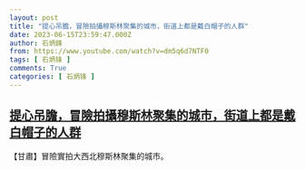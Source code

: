 ```yaml
---
layout: post
title: "提心吊膽，冒險拍攝穆斯林聚集的城市，街道上都是戴白帽子的人群"
date: 2023-06-15T23:59:47.000Z
author: 石炳鋒
from: https://www.youtube.com/watch?v=dm5q6d7NTF0
tags: [ 石炳锋 ]
comments: True
categories: [ 石炳锋 ]
---
```

<!--1686873587000-->
[提心吊膽，冒險拍攝穆斯林聚集的城市，街道上都是戴白帽子的人群](https://www.youtube.com/watch?v=dm5q6d7NTF0)
------

<div>
【甘肅】冒險實拍大西北穆斯林聚集的城市。
</div>
